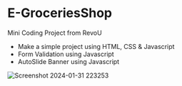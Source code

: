 # E-GroceriesShop
Mini Coding Project from RevoU
- Make a simple project using HTML, CSS & Javascript
- Form Validation using Javascript
- AutoSlide Banner using Javascript

![Screenshot 2024-01-31 223253](https://github.com/Wisnukan/E-GroceriesShop/assets/102946404/5bea371d-a8f4-409e-8f51-7f91145f6b7b)

